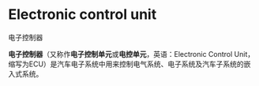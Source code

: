 # Electronic control unit

电子控制器

**电子控制器**（又称作**电子控制单元**或**电控单元**，英语：Electronic Control Unit，缩写为ECU）是汽车电子系统中用来控制电气系统、电子系统及汽车子系统的嵌入式系统。
